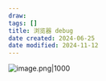 ```yaml
---
draw:
tags: []
title: 浏览器 debug
date created: 2024-06-25
date modified: 2024-11-12
---
```


![image.png|1000](https://imagehosting4picgo.oss-cn-beijing.aliyuncs.com/imagehosting/fix-dir%2Fpicgo%2Fpicgo-clipboard-images%2F2024%2F06%2F25%2F19-28-30-1d88b1a1b740b45cf90c6c75b517562e-20240625192827-624b39.png)
